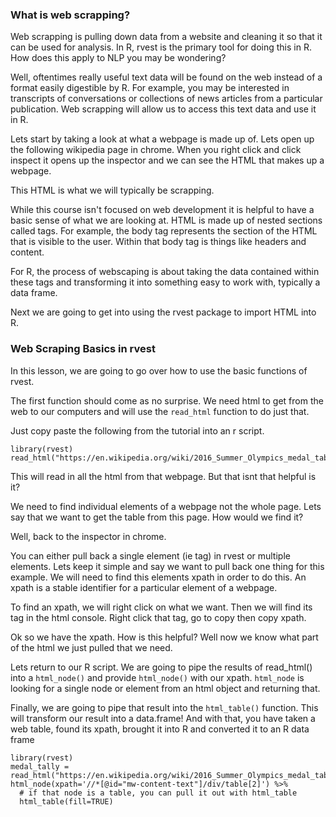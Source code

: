 ### What is web scrapping?

Web scrapping is pulling down data from a website and cleaning it so that it can be used for analysis. In R, rvest is the primary tool for doing this in R. How does this apply to NLP you may be wondering?

Well, oftentimes really useful text data will be found on the web instead of a format easily digestible by R. For example, you may be interested in transcripts of conversations or collections of news articles from a particular publication. Web scrapping will allow us to access this text data and use it in R. 

Lets start by taking a look at what a webpage is made up of. Lets open up the following wikipedia page in chrome. When you right click and click inspect it opens up the inspector and we can see the HTML that makes up a webpage. 

This HTML is what we will typically be scrapping. 

While this course isn't focused on web development it is helpful to have a basic sense of what we are looking at. HTML is made up of nested sections called tags. For example, the body tag represents the section of the HTML that is visible to the user. Within that body tag is things like headers and content. 

For R, the process of webscaping is about taking the data contained within these tags and transforming it into something easy to work with, typically a data frame. 

Next we are going to get into using the rvest package to import HTML into R.

### Web Scraping Basics in rvest

In this lesson, we are going to go over how to use the basic functions of rvest. 

The first function should come as no surprise. We need html to get from the web to our computers and will use the `read_html` function to do just that. 

Just copy paste the following from the tutorial into an r script. 

```
library(rvest)
read_html("https://en.wikipedia.org/wiki/2016_Summer_Olympics_medal_table")
```

This will read in all the html from that webpage. But that isnt that helpful is it?

We need to find individual elements of a webpage not the whole page. Lets say that we want to get the table from this page. How would we find it?

Well, back to the inspector in chrome. 

You can either pull back a single element (ie tag) in rvest or multiple elements. Lets keep it simple and say we want to pull back one thing for this example. We will need to find this elements xpath in order to do this. An xpath is a stable identifier for a particular element of a webpage. 

To find an xpath, we will right click on what we want. Then we will find its tag in the html console. Right click that tag, go to copy then copy xpath. 

Ok so we have the xpath. How is this helpful? Well now we know what part of the html we just pulled that we need. 

Lets return to our R script. We are going to pipe the results of read_html() into a `html_node()` and provide `html_node()` with our xpath. `html_node` is looking for a single node or element from an html object and returning that. 

Finally, we are going to pipe that result into the `html_table()` function. This will transform our result into a data.frame! And with that, you have taken a web table, found its xpath, brought it into R and converted it to an R data frame

```
library(rvest)
medal_tally = read_html("https://en.wikipedia.org/wiki/2016_Summer_Olympics_medal_table")%>%
html_node(xpath='//*[@id="mw-content-text"]/div/table[2]') %>%
  # if that node is a table, you can pull it out with html_table
  html_table(fill=TRUE)
```

